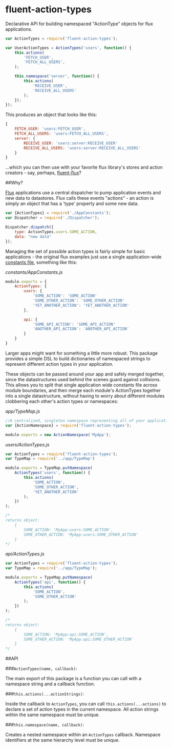 fluent-action-types
===================

Declarative API for building namespaced "ActionType" objects for flux applications.

```js
var ActionTypes = require('fluent-action-types');

var UserActionTypes = ActionTypes('users', function() {
	this.actions(
		'FETCH_USER',
		'FETCH_ALL_USERS',
	);

	this.namespace('server', function() {
		this.actions(
			'RECEIVE_USER',
			'RECEIVE_ALL_USERS'
		);
	});
});
```

This produces an object that looks like this:
```js
{
	FETCH_USER: 'users:FETCH_USER',
	FETCH_ALL_USERS: 'users:FETCH_ALL_USERS',
	server: {
		RECEIVE_USER: 'users:server:RECEIVE_USER'
		RECEIVE_ALL_USERS: 'users:server:RECEIVE_ALL_USERS'
	}
}
```

...which you can then use with your favorite flux library's stores and action creators - say, perhaps, [fluent-flux](https://github.com/iirvine/fluent-flux)?

##Why?

[Flux](https://github.com/facebook/flux) applications use a central dispatcher to pump application events and new data to datastores. Flux calls these events "actions" - an action is simply an object that has a 'type' property and some new data. 

```js
var {ActionTypes} = require('./AppConstants');
var Dispatcher = require('./Dispatcher');

Dispatcher.dispatch({
	type: ActionTypes.users.SOME_ACTION,
	data: "new data"
});
```

Managing the set of possible action types is fairly simple for basic applications - the original flux examples just use a single application-wide [constants file](https://github.com/facebook/flux/blob/master/examples/flux-chat/js/constants/ChatConstants.js), something like this:

*constants/AppConstants.js*
```js
module.exports = {
	ActionTypes: {
		users: {
			'SOME_ACTION': 'SOME_ACTION'
			'SOME_OTHER_ACTION': 'SOME_OTHER_ACTION'
			'YET_ANOTHER_ACTION': 'YET_ANOTHER_ACTION'
		},

		api: {
			'SOME_API_ACTION': 'SOME_API_ACTION'
			'ANOTHER_API_ACTION': 'ANOTHER_API_ACTION'
		}
	}
}
```

Larger apps might want for something a little more robust. This package provides a simple DSL to build dictionaries of namespaced strings to represent different action types in your application.

These objects can be passed around your app and safely merged together, since the datastructures used behind the scenes guard against collisions. This allows you to split that single application wide constants file across module boundaries, and then merge each module's ActionTypes together into a single datastructure, without having to worry about different modules clobbering each other's action types or namespaces:

*app/TypeMap.js*
```js
//A centralized, singleton namespace representing all of your application's action types
var {ActionNamespace} = require('fluent-action-types');

module.exports = new ActionNamespace('MyApp');
```

*users/ActionTypes.js*
```js
var ActionTypes = require('fluent-action-types');
var TypeMap = require('../app/TypeMap')

module.exports = TypeMap.putNamespace(
	ActionTypes('users', function() {
		this.actions(
			'SOME_ACTION',
			'SOME_OTHER_ACTION',
			'YET_ANOTHER_ACTION'
		);
	})
);

/*
returns object:
	{
		SOME_ACTION: 'MyApp:users:SOME_ACTION',
		SOME_OTHER_ACTION: 'MyApp:users:SOME_OTHER_ACTION'
	}
*/

```

*api/ActionTypes.js*
```js
var ActionTypes = require('fluent-action-types');
var TypeMap = require('../app/TypeMap');

module.exports = TypeMap.putNamespace(
	ActionTypes('api', function() {
		this.actions(
			'SOME_ACTION',
			'SOME_OTHER_ACTION'
		);
	})
);

/*
returns object:
	{
		SOME_ACTION: 'MyApp:api:SOME_ACTION',
		SOME_OTHER_ACTION: 'MyApp:api:SOME_OTHER_ACTION'
	}
*/
```

##API

###`ActionTypes(name, callback)`: 

The main export of this package is a function you can call with a namespace string and a callback function. 

###`this.actions(...actionStrings)`:

Inside the callback to `ActionTypes`, you can call `this.actions(...actions)` to declare a set of action types in the current namespace. All action strings within the same namespace must be unique.

###`this.namespace(name, callback)`:

Creates a nested namespace within an `ActionTypes` callback. Namespace identifiers at the same hierarchy level must be unique.
